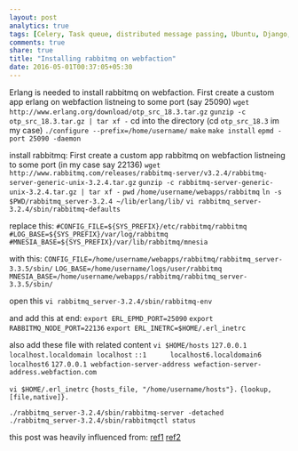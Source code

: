 ```yaml
---
layout: post
analytics: true
tags: [Celery, Task queue, distributed message passing, Ubuntu, Django, Python, flower]
comments: true
share: true
title: "Installing rabbitmq on webfaction"
date: 2016-05-01T00:37:05+05:30
---
```


Erlang is needed to install rabbitmq on webfaction. First create a custom app erlang on webfaction listneing to some port (say 25090)
`wget http://www.erlang.org/download/otp_src_18.3.tar.gz`
`gunzip -c otp_src_18.3.tar.gz | tar xf -`
cd into the directory (cd `otp_src_18.3` im my case)
`./configure --prefix=/home/username/`
`make`
`make install`
`epmd -port 25090 -daemon`

install rabbitmq:
First create a custom app rabbitmq on webfaction listneing to some port (in my case say  22136)
`wget http://www.rabbitmq.com/releases/rabbitmq-server/v3.2.4/rabbitmq-server-generic-unix-3.2.4.tar.gz`
`gunzip -c rabbitmq-server-generic-unix-3.2.4.tar.gz | tar xf -`
`pwd`
`/home/username/webapps/rabbitmq`
`ln -s  $PWD/rabbitmq_server-3.2.4 ~/lib/erlang/lib/`
`vi rabbitmq_server-3.2.4/sbin/rabbitmq-defaults`

replace this:
`#CONFIG_FILE=${SYS_PREFIX}/etc/rabbitmq/rabbitmq`
`#LOG_BASE=${SYS_PREFIX}/var/log/rabbitmq`
`#MNESIA_BASE=${SYS_PREFIX}/var/lib/rabbitmq/mnesia`

with this:
`CONFIG_FILE=/home/username/webapps/rabbitmq/rabbitmq_server-3.3.5/sbin/`
`LOG_BASE=/home/username/logs/user/rabbitmq`
`MNESIA_BASE=/home/username/webapps/rabbitmq/rabbitmq_server-3.3.5/sbin/`

open this
`vi rabbitmq_server-3.2.4/sbin/rabbitmq-env`

and add this at end:
`export ERL_EPMD_PORT=25090`
`export RABBITMQ_NODE_PORT=22136`
`export ERL_INETRC=$HOME/.erl_inetrc`

also add these file with related content
`vi $HOME/hosts`
`127.0.0.1 localhost.localdomain localhost`
`::1      localhost6.localdomain6 localhost6`
`127.0.0.1 webfaction-server-address wefaction-server-address.webfaction.com`

`vi $HOME/.erl_inetrc`
`{hosts_file, "/home/username/hosts"}.`
`{lookup, [file,native]}.`

`./rabbitmq_server-3.2.4/sbin/rabbitmq-server -detached`
`./rabbitmq_server-3.2.4/sbin/rabbitmqctl status`

this post was heavily influenced from:
[ref1](http://www.markliu.me/2011/sep/29/django-celery-on-webfaction-using-rabbitmq/)
[ref2](https://community.webfaction.com/questions/17426/tutorial-django-celery-rabbitmq-virtualenv)
